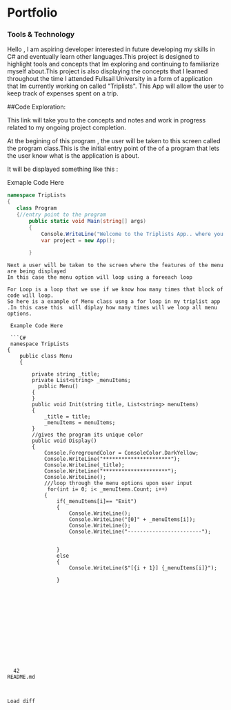 # 
  #  Portfolio
 ### Tools & Technology 
 Hello , I am aspiring developer interested in future developing my skills in C# and eventually learn other languages.This project is designed to highlight tools and concepts that Im exploring and continuing to familiarize myself about.This project is also displaying the concepts that I learned throughout the time I attended Fullsail University in a form of application that Im currently working on called "Triplists". This App will allow the user to keep track of expenses spent on a trip. 

 
 
  ##Code Exploration:

  This link will take you to the concepts and notes and work in progress related to my ongoing project completion.

  At the begining of this program , the user will be taken to this screen called the program class.This is the initial entry point of the   of a program  that lets the user know what is the application is about. 

 
  It will be displayed something like this :

  Exmaple Code Here

 
 
  ```c#
 namespace TripLists
 {
     class Program
     {//entry point to the program 
         public static void Main(string[] args)
         {
             Console.WriteLine("Welcome to the Triplists App.. where you can track all trip expenses");
             var project = new App();

         }
 ```
```
Next a user will be taken to the screen where the features of the menu are being displayed 
In this case the menu option will loop using a foreeach loop 

For Loop is a loop that we use if we know how many times that block of code will loop.
So here is a example of Menu class usng a for loop in my triplist app .In this case this  will diplay how many times will we loop all menu options.
 
 Example Code Here 
 
 ```C#
 namespace TripLists
{
	public class Menu
	{
		
		private string _title;
		private List<string> _menuItems;
		  public Menu()
		{
		}
		public void Init(string title, List<string> menuItems)
        {
			_title = title;
			_menuItems = menuItems;
        }
		//gives the program its unique color
		public void Display()
        {
			Console.ForegroundColor = ConsoleColor.DarkYellow;
			Console.WriteLine("**********************");
			Console.WriteLine(_title);
			Console.WriteLine("*********************");
			Console.WriteLine();
			///loop through the menu options upon user input
             for(int i= 0; i< _menuItems.Count; i++)
            {
				if(_menuItems[i]== "Exit")
                {
					Console.WriteLine();
					Console.WriteLine("[0]" + _menuItems[i]);
					Console.WriteLine();
					Console.WriteLine("------------------------");


                }
				else
                {
					Console.WriteLine($"[{i + 1}] {_menuItems[i]}");

                }

 
 
 
 
 
 
 
 
 
 
 
 
 
  42  
README.md
  

 
Load diff
